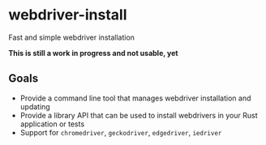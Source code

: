 # webdriver-install

Fast and simple webdriver installation

**This is still a work in progress and not usable, yet**

## Goals

* Provide a command line tool that manages webdriver installation and updating
* Provide a library API that can be used to install webdrivers in your Rust
  application or tests
* Support for `chromedriver`, `geckodriver`, `edgedriver`, `iedriver`
